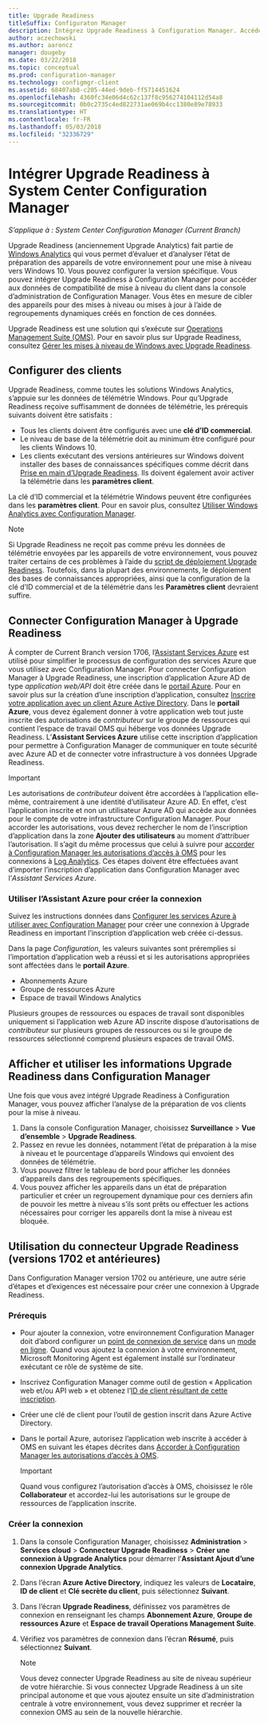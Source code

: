 ```yaml
---
title: Upgrade Readiness
titleSuffix: Configuraton Manager
description: Intégrez Upgrade Readiness à Configuration Manager. Accédez aux données de compatibilité de mise à niveau dans votre console d’administration. Ciblez des appareils pour la mise à niveau ou la mise à jour.
author: aczechowski
ms.author: aaroncz
manager: dougeby
ms.date: 03/22/2018
ms.topic: conceptual
ms.prod: configuration-manager
ms.technology: configmgr-client
ms.assetid: 68407ab8-c205-44ed-9deb-ff5714451624
ms.openlocfilehash: 4360fc34e06d4c62c137f8c956274104112d54a8
ms.sourcegitcommit: 0b0c2735c4ed822731ae069b4cc1380e89e78933
ms.translationtype: HT
ms.contentlocale: fr-FR
ms.lasthandoff: 05/03/2018
ms.locfileid: "32336729"
---
```

# <a name="integrate-upgrade-readiness-with-system-center-configuration-manager"></a>Intégrer Upgrade Readiness à System Center Configuration Manager

*S’applique à : System Center Configuration Manager (Current Branch)*

Upgrade Readiness (anciennement Upgrade Analytics) fait partie de [Windows Analytics](https://www.microsoft.com/WindowsForBusiness/windows-analytics) qui vous permet d’évaluer et d’analyser l’état de préparation des appareils de votre environnement pour une mise à niveau vers Windows 10. Vous pouvez configurer la version spécifique. Vous pouvez intégrer Upgrade Readiness à Configuration Manager pour accéder aux données de compatibilité de mise à niveau du client dans la console d’administration de Configuration Manager. Vous êtes en mesure de cibler des appareils pour des mises à niveau ou mises à jour à l’aide de regroupements dynamiques créés en fonction de ces données.

Upgrade Readiness est une solution qui s’exécute sur [Operations Management Suite (OMS)](/azure/operations-management-suite/operations-management-suite-overview). Pour en savoir plus sur Upgrade Readiness, consultez [Gérer les mises à niveau de Windows avec Upgrade Readiness](/windows/deployment/upgrade/manage-windows-upgrades-with-upgrade-readiness).

<!--
>[!WARNING]
>For Upgrade Readiness to function within Configuration Manager, you must upgrade to Configuration Manager version 1802. The Upgrade Readiness Connector will no longer function in Configuration Manager versions earlier than 1802. 
SMS.507205 Pulled 4/5/18 -->


## <a name="configure-clients"></a>Configurer des clients

Upgrade Readiness, comme toutes les solutions Windows Analytics, s’appuie sur les données de télémétrie Windows. Pour qu’Upgrade Readiness reçoive suffisamment de données de télémétrie, les prérequis suivants doivent être satisfaits :

- Tous les clients doivent être configurés avec une **clé d’ID commercial**. 
- Le niveau de base de la télémétrie doit au minimum être configuré pour les clients Windows 10.
-  Les clients exécutant des versions antérieures sur Windows doivent installer des bases de connaissances spécifiques comme décrit dans [Prise en main d’Upgrade Readiness](/windows/deployment/upgrade/upgrade-readiness-get-started#deploy-the-compatibility-update-and-related-kbs). Ils doivent également avoir activer la télémétrie dans les **paramètres client**.

La clé d’ID commercial et la télémétrie Windows peuvent être configurées dans les **paramètres client**. Pour en savoir plus, consultez [Utiliser Windows Analytics avec Configuration Manager](../monitor-windows-analytics.md).

>[!NOTE]
>Si Upgrade Readiness ne reçoit pas comme prévu les données de télémétrie envoyées par les appareils de votre environnement, vous pouvez traiter certains de ces problèmes à l’aide du [script de déploiement Upgrade Readiness](/windows/deployment/upgrade/upgrade-readiness-deployment-script). Toutefois, dans la plupart des environnements, le déploiement des bases de connaissances appropriées, ainsi que la configuration de la clé d’ID commercial et de la télémétrie dans les **Paramètres client** devraient suffire.

## <a name="connect-configuration-manager-to-upgrade-readiness"></a>Connecter Configuration Manager à Upgrade Readiness

À compter de Current Branch version 1706, l’[Assistant Services Azure](../../../servers/deploy/configure/azure-services-wizard.md) est utilisé pour simplifier le processus de configuration des services Azure que vous utilisez avec Configuration Manager. Pour connecter Configuration Manager à Upgrade Readiness, une inscription d’application Azure AD de type *application web/API* doit être créée dans le [portail Azure](https://portal.azure.com). Pour en savoir plus sur la création d’une inscription d’application, consultez [Inscrire votre application avec un client Azure Active Directory](/azure/active-directory/active-directory-app-registration). Dans le **portail Azure**, vous devez également donner à votre application web tout juste inscrite des autorisations de *contributeur* sur le groupe de ressources qui contient l’espace de travail OMS qui héberge vos données Upgrade Readiness. L’**Assistant Services Azure** utilise cette inscription d’application pour permettre à Configuration Manager de communiquer en toute sécurité avec Azure AD et de connecter votre infrastructure à vos données Upgrade Readiness.

>[!IMPORTANT]
>Les autorisations de *contributeur* doivent être accordées à l’application elle-même, contrairement à une identité d’utilisateur Azure AD. En effet, c’est l’application inscrite et non un utilisateur Azure AD qui accède aux données pour le compte de votre infrastructure Configuration Manager. Pour accorder les autorisations, vous devez rechercher le nom de l’inscription d’application dans la zone **Ajouter des utilisateurs** au moment d’attribuer l’autorisation. Il s’agit du même processus que celui à suivre pour [accorder à Configuration Manager les autorisations d’accès à OMS](https://docs.microsoft.com/azure/log-analytics/log-analytics-sccm#provide-configuration-manager-with-permissions-to-oms) pour les connexions à [Log Analytics](https://docs.microsoft.com/azure/log-analytics/log-analytics-sccm). Ces étapes doivent être effectuées avant d’importer l’inscription d’application dans Configuration Manager avec l’*Assistant Services Azure*.

### <a name="use-the-azure-wizard-to-create-the-connection"></a>Utiliser l’Assistant Azure pour créer la connexion

Suivez les instructions données dans [Configurer les services Azure à utiliser avec Configuration Manager](../../../servers/deploy/configure/azure-services-wizard.md) pour créer une connexion à Upgrade Readiness en important l’inscription d’application web créée ci-dessus. 

Dans la page *Configuration*, les valeurs suivantes sont préremplies si l’importation d’application web a réussi et si les autorisations appropriées sont affectées dans le **portail Azure**. 
-  Abonnements Azure
-  Groupe de ressources Azure
-  Espace de travail Windows Analytics

Plusieurs groupes de ressources ou espaces de travail sont disponibles uniquement si l’application web Azure AD inscrite dispose d’autorisations de *contributeur* sur plusieurs groupes de ressources ou si le groupe de ressources sélectionné comprend plusieurs espaces de travail OMS.
 
## <a name="view-and-use-upgrade-readiness-information-in-configuration-manager"></a>Afficher et utiliser les informations Upgrade Readiness dans Configuration Manager

Une fois que vous avez intégré Upgrade Readiness à Configuration Manager, vous pouvez afficher l’analyse de la préparation de vos clients pour la mise à niveau.

1. Dans la console Configuration Manager, choisissez **Surveillance** > **Vue d’ensemble** > **Upgrade Readiness**.
2. Passez en revue les données, notamment l’état de préparation à la mise à niveau et le pourcentage d’appareils Windows qui envoient des données de télémétrie.
3. Vous pouvez filtrer le tableau de bord pour afficher les données d’appareils dans des regroupements spécifiques.
4. Vous pouvez afficher les appareils dans un état de préparation particulier et créer un regroupement dynamique pour ces derniers afin de pouvoir les mettre à niveau s’ils sont prêts ou effectuer les actions nécessaires pour corriger les appareils dont la mise à niveau est bloquée.

## <a name="using-the-upgrade-readiness-connector-version-1702-and-earlier"></a>Utilisation du connecteur Upgrade Readiness (versions 1702 et antérieures)

Dans Configuration Manager version 1702 ou antérieure, une autre série d’étapes et d’exigences est nécessaire pour créer une connexion à Upgrade Readiness.

### <a name="prerequisites"></a>Prérequis

- Pour ajouter la connexion, votre environnement Configuration Manager doit d’abord configurer un [point de connexion de service](/sccm/core/servers/deploy/configure/about-the-service-connection-point) dans un [mode en ligne](https://azure.microsoft.com/documentation/articles/resource-group-create-service-principal-portal/). Quand vous ajoutez la connexion à votre environnement, Microsoft Monitoring Agent est également installé sur l’ordinateur exécutant ce rôle de système de site.
- Inscrivez Configuration Manager comme outil de gestion « Application web et/ou API web » et obtenez l’[ID de client résultant de cette inscription](https://azure.microsoft.com/documentation/articles/active-directory-integrating-applications/).
- Créer une clé de client pour l’outil de gestion inscrit dans Azure Active Directory.
- Dans le portail Azure, autorisez l’application web inscrite à accéder à OMS en suivant les étapes décrites dans [Accorder à Configuration Manager les autorisations d’accès à OMS](https://azure.microsoft.com/documentation/articles/log-analytics-sccm/#provide-configuration-manager-with-permissions-to-oms).

    > [!IMPORTANT]
    > Quand vous configurez l’autorisation d’accès à OMS, choisissez le rôle **Collaborateur** et accordez-lui les autorisations sur le groupe de ressources de l’application inscrite.

### <a name="create-the-connection"></a>Créer la connexion

1.  Dans la console Configuration Manager, choisissez **Administration** > **Services cloud** > **Connecteur Upgrade Readiness** > **Créer une connexion à Upgrade Analytics** pour démarrer l’**Assistant Ajout d’une connexion Upgrade Analytics**.
3.  Dans l’écran **Azure Active Directory**, indiquez les valeurs de **Locataire**, **ID de client** et **Clé secrète du client**, puis sélectionnez **Suivant**.
4.  Dans l’écran **Upgrade Readiness**, définissez vos paramètres de connexion en renseignant les champs **Abonnement Azure**, **Groupe de ressources Azure** et **Espace de travail Operations Management Suite**.
5.  Vérifiez vos paramètres de connexion dans l’écran **Résumé**, puis sélectionnez **Suivant**.

    > [!NOTE]
    > Vous devez connecter Upgrade Readiness au site de niveau supérieur de votre hiérarchie. Si vous connectez Upgrade Readiness à un site principal autonome et que vous ajoutez ensuite un site d’administration centrale à votre environnement, vous devez supprimer et recréer la connexion OMS au sein de la nouvelle hiérarchie.
